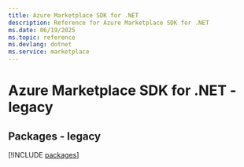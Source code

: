 ```yaml
---
title: Azure Marketplace SDK for .NET
description: Reference for Azure Marketplace SDK for .NET
ms.date: 06/19/2025
ms.topic: reference
ms.devlang: dotnet
ms.service: marketplace
---
```

# Azure Marketplace SDK for .NET - legacy
## Packages - legacy
[!INCLUDE [packages](marketplace-index.md)]